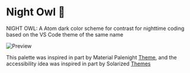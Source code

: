 # Night Owl 🌌

NIGHT OWL: A Atom dark color scheme for contrast for nighttime coding based on the VS Code theme of the same name

![Preview](preview.png)

This palette was inspired in part by Material Palenight [Theme](https://marketplace.visualstudio.com/items?itemName=whizkydee.material-palenight-theme), and the accessibility idea was inspired in part by Solarized [Themes](http://ethanschoonover.com/solarized)
